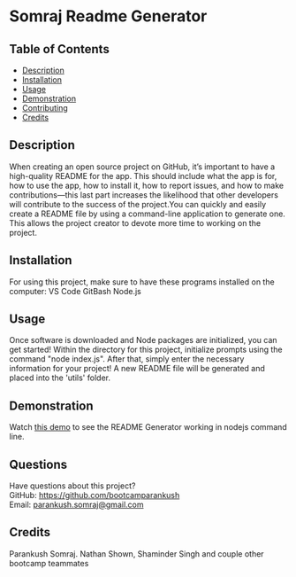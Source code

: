 # Somraj Readme Generator
  

  ## Table of Contents
  * [Description](#description)
  * [Installation](#installation)
  * [Usage](#usage)
  * [Demonstration](#demonstration)
  * [Contributing](#contributing)
  * [Credits](#credits)

## Description
When creating an open source project on GitHub, it’s important to have a high-quality README for the app. This should include what the app is for, how to use the app, how to install it, how to report issues, and how to make contributions&mdash;this last part increases the likelihood that other developers will contribute to the success of the project.You can quickly and easily create a README file by using a command-line application to generate one. This allows the project creator to devote more time to working on the project. 

## Installation
For using this project, make sure to have these programs installed on the computer:
VS Code
GitBash
Node.js

## Usage
Once software is downloaded and Node packages are initialized, you can get started! Within the directory for this project, initialize prompts using the command "node index.js". After that, simply enter the necessary information for your project! A new README file will be generated and placed into the 'utils' folder.

## Demonstration
 Watch [this demo](https://www.youtube.com/watch?v=2rBmYoE8Dgk) to see the README Generator working in nodejs command line.
  

## Questions
Have questions about this project?  
GitHub: https://github.com/bootcamparankush  
Email: parankush.somraj@gmail.com

## Credits
  Parankush Somraj. Nathan Shown, Shaminder Singh and couple other bootcamp teammates 
